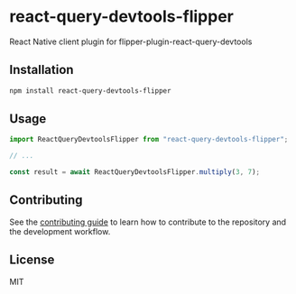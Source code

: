 # react-query-devtools-flipper

React Native client plugin for flipper-plugin-react-query-devtools

## Installation

```sh
npm install react-query-devtools-flipper
```

## Usage

```js
import ReactQueryDevtoolsFlipper from "react-query-devtools-flipper";

// ...

const result = await ReactQueryDevtoolsFlipper.multiply(3, 7);
```

## Contributing

See the [contributing guide](CONTRIBUTING.md) to learn how to contribute to the repository and the development workflow.

## License

MIT
